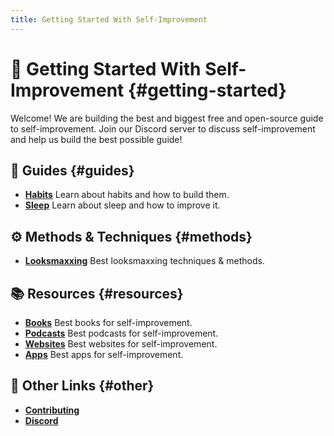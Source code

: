 ```yaml
---
title: Getting Started With Self-Improvement
---
```


# 🚀 Getting Started With Self-Improvement {#getting-started}

<script setup>
import { DISCORD_INVITE } from '../consts'
</script>

Welcome! We are building the best and biggest free and open-source guide to self-improvement. Join our <a :href="DISCORD_INVITE">Discord server</a> to discuss self-improvement and help us build the best possible guide!

## 📜 Guides {#guides}

<Badge type="info" text="The guides are comprehensive collections of valuable infromation." />

-   [**Habits**](/guides/habits) Learn about habits and how to build them.
-   [**Sleep**](/guides/sleep) Learn about sleep and how to improve it.
<!-- -   [**Goals**](/guides/goals) Learn about goals and how to set SMART goals. -->

## ⚙ Methods & Techniques {#methods}

<Badge type="info" text="The method guides are collections of specific techniques." />

-   [**Looksmaxxing**](/methods/looksmaxxing) Best looksmaxxing techniques & methods.
<!-- -   [**Journaling**](/methods/journaling) Best journaling techniques & methods. -->

## 📚 Resources {#resources}

<Badge type="info" text="The resources are collections of useful exteranl resources." />

-   [**Books**](/resources#books) Best books for self-improvement.
-   [**Podcasts**](/resources#podcasts) Best podcasts for self-improvement.
-   [**Websites**](/resources#websites) Best websites for self-improvement.
-   [**Apps**](/resources#apps) Best apps for self-improvement.

## 🔗 Other Links {#other}

-   [**Contributing**](/contributing)
-   [**Discord**](https://discord.gg/mKtJDGHRpj)
